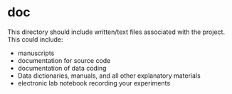 # doc

 This directory should include written/text files associated with the project. This could include:

 - manuscripts
 - documentation for source code
 - documentation of data coding
 - Data dictionaries, manuals, and all other explanatory materials
 - electronic lab notebook recording your experiments
